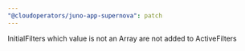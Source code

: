 ```yaml
---
"@cloudoperators/juno-app-supernova": patch
---
```


InitialFilters which value is not an Array are not added to ActiveFilters
